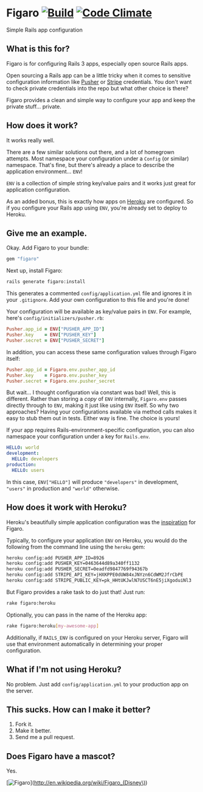 # Figaro [![Build](https://travis-ci.org/laserlemon/figaro.png?branch=master)](https://travis-ci.org/laserlemon/figaro) [![Code Climate](https://codeclimate.com/github/laserlemon/figaro.png)](https://codeclimate.com/github/laserlemon/figaro)

Simple Rails app configuration

## What is this for?

Figaro is for configuring Rails 3 apps, especially open source Rails apps.

Open sourcing a Rails app can be a little tricky when it comes to sensitive configuration information like [Pusher](http://pusher.com/) or [Stripe](https://stripe.com/) credentials. You don't want to check private credentials into the repo but what other choice is there?

Figaro provides a clean and simple way to configure your app and keep the private stuff… private.

## How does it work?

It works really well.

There are a few similar solutions out there, and a lot of homegrown attempts. Most namespace your configuration under a `Config` (or similar) namespace. That's fine, but there's already a place to describe the application environment… `ENV`!

`ENV` is a collection of simple string key/value pairs and it works just great for application configuration.

As an added bonus, this is exactly how apps on [Heroku](http://www.heroku.com/) are configured. So if you configure your Rails app using `ENV`, you're already set to deploy to Heroku.

## Give me an example.

Okay. Add Figaro to your bundle:

```ruby
gem "figaro"
```

Next up, install Figaro:

```bash
rails generate figaro:install
```

This generates a commented `config/application.yml` file and ignores it in your `.gitignore`. Add your own configuration to this file and you're done!

Your configuration will be available as key/value pairs in `ENV`. For example, here's `config/initializers/pusher.rb`:

```ruby
Pusher.app_id = ENV["PUSHER_APP_ID"]
Pusher.key    = ENV["PUSHER_KEY"]
Pusher.secret = ENV["PUSHER_SECRET"]
```

In addition, you can access these same configuration values through Figaro itself:

```ruby
Pusher.app_id = Figaro.env.pusher_app_id
Pusher.key    = Figaro.env.pusher_key
Pusher.secret = Figaro.env.pusher_secret
```

But wait… I thought configuration via constant was bad! Well, this is different. Rather than storing a _copy_ of `ENV` internally, `Figaro.env` passes directly through to `ENV`, making it just like using `ENV` itself. So why two approaches? Having your configurations available via method calls makes it easy to stub them out in tests. Either way is fine. The choice is yours!

If your app requires Rails-environment-specific configuration, you can also namespace your configuration under a key for `Rails.env`.

```yaml
HELLO: world
development:
  HELLO: developers
production:
  HELLO: users
```

In this case, `ENV["HELLO"]` will produce `"developers"` in development, `"users"` in production and `"world"` otherwise.

## How does it work with Heroku?

Heroku's beautifully simple application configuration was the [inspiration](http://laserlemon.com/blog/2011/03/08/heroku-friendly-application-configuration/) for Figaro.

Typically, to configure your application `ENV` on Heroku, you would do the following from the command line using the `heroku` gem:

```bash
heroku config:add PUSHER_APP_ID=8926
heroku config:add PUSHER_KEY=0463644d89a340ff1132
heroku config:add PUSHER_SECRET=0eadfd9847769f94367b
heroku config:add STRIPE_API_KEY=jHXKPPE0dUW84xJNYzn6CdWM2JfrCbPE
heroku config:add STRIPE_PUBLIC_KEY=pk_HHtUKJwlN7USCT6nE5jiXgoduiNl3
```

But Figaro provides a rake task to do just that! Just run:

```bash
rake figaro:heroku
```

Optionally, you can pass in the name of the Heroku app:

```bash
rake figaro:heroku[my-awesome-app]
```

Additionally, if `RAILS_ENV` is configured on your Heroku server, Figaro will use that environment automatically in determining your proper configuration.

## What if I'm not using Heroku?

No problem. Just add `config/application.yml` to your production app on the server.

## This sucks. How can I make it better?

1. Fork it.
2. Make it better.
3. Send me a pull request.

## Does Figaro have a mascot?

Yes.

[![Figaro](http://images2.wikia.nocookie.net/__cb20100628192722/disney/images/5/53/Pinocchio-pinocchio-4947890-960-720.jpg "Figaro's mascot: Figaro")](http://en.wikipedia.org/wiki/Figaro_(Disney\))
